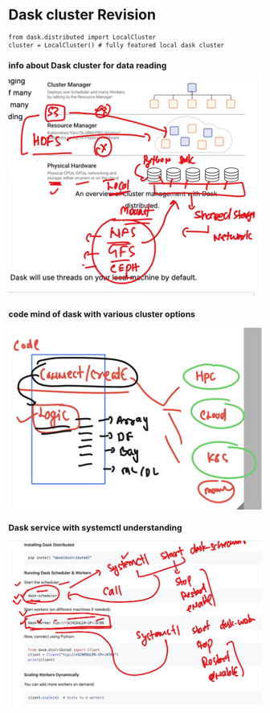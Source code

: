# Dask cluster Revision 

```
from dask.distributed import LocalCluster
cluster = LocalCluster() # fully featured local dask cluster
```

### info about Dask cluster for data reading 

<img src="rev1.png">


### code mind of dask with various cluster options 

<img src="rev2.png">

### Dask service with systemctl understanding 

<img src="rev3.png">